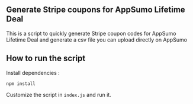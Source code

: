 ## Generate Stripe coupons for AppSumo Lifetime Deal

This is a script to quickly generate Stripe coupon codes for AppSumo Lifetime Deal and generate a csv file you can upload directly on AppSumo

## How to run the script

Install dependencies :

`npm install`

Customize the script in `index.js` and run it.